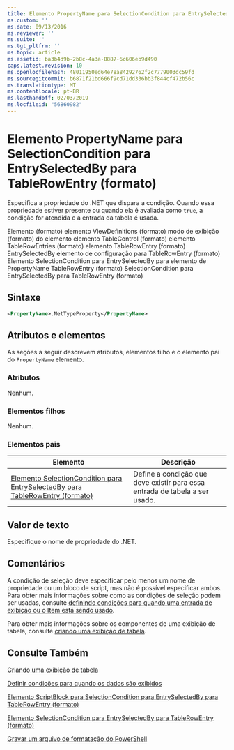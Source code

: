 ```yaml
---
title: Elemento PropertyName para SelectionCondition para EntrySelectedBy para TableRowEntry (formato) | Microsoft Docs
ms.custom: ''
ms.date: 09/13/2016
ms.reviewer: ''
ms.suite: ''
ms.tgt_pltfrm: ''
ms.topic: article
ms.assetid: ba3b4d9b-2b8c-4a3a-8887-6c606eb9d490
caps.latest.revision: 10
ms.openlocfilehash: 48011950ed64e78a84292762f2c7779003dc59fd
ms.sourcegitcommit: b6871f21bd666f9cd71dd336bb3f844cf472b56c
ms.translationtype: MT
ms.contentlocale: pt-BR
ms.lasthandoff: 02/03/2019
ms.locfileid: "56860982"
---
```

# <a name="propertyname-element-for-selectioncondition-for-entryselectedby-for-tablerowentry-format"></a>Elemento PropertyName para SelectionCondition para EntrySelectedBy para TableRowEntry (formato)

Especifica a propriedade do .NET que dispara a condição. Quando essa propriedade estiver presente ou quando ela é avaliada como `true`, a condição for atendida e a entrada da tabela é usada.

Elemento (formato) elemento ViewDefinitions (formato) modo de exibição (formato) do elemento elemento TableControl (formato) elemento TableRowEntries (formato) elemento TableRowEntry (formato) EntrySelectedBy elemento de configuração para TableRowEntry (formato) Elemento SelectionCondition para EntrySelectedBy para elemento de PropertyName TableRowEntry (formato) SelectionCondition para EntrySelectedBy para TableRowEntry (formato)

## <a name="syntax"></a>Sintaxe

```xml
<PropertyName>.NetTypeProperty</PropertyName>
```

## <a name="attributes-and-elements"></a>Atributos e elementos

As seções a seguir descrevem atributos, elementos filho e o elemento pai do `PropertyName` elemento.

### <a name="attributes"></a>Atributos

Nenhum.

### <a name="child-elements"></a>Elementos filhos

Nenhum.

### <a name="parent-elements"></a>Elementos pais

|Elemento|Descrição|
|-------------|-----------------|
|[Elemento SelectionCondition para EntrySelectedBy para TableRowEntry (formato)](./selectioncondition-element-for-entryselectedby-for-tablecontrol-format.md)|Define a condição que deve existir para essa entrada de tabela a ser usado.|

## <a name="text-value"></a>Valor de texto

Especifique o nome de propriedade do .NET.

## <a name="remarks"></a>Comentários

A condição de seleção deve especificar pelo menos um nome de propriedade ou um bloco de script, mas não é possível especificar ambos. Para obter mais informações sobre como as condições de seleção podem ser usadas, consulte [definindo condições para quando uma entrada de exibição ou o Item está sendo usado](./defining-conditions-for-displaying-data.md).

Para obter mais informações sobre os componentes de uma exibição de tabela, consulte [criando uma exibição de tabela](./creating-a-table-view.md).

## <a name="see-also"></a>Consulte Também

[Criando uma exibição de tabela](./creating-a-table-view.md)

[Definir condições para quando os dados são exibidos](./defining-conditions-for-displaying-data.md)

[Elemento ScriptBlock para SelectionCondition para EntrySelectedBy para TableRowEntry (formato)](./scriptblock-element-for-selectioncondition-for-entryselectedby-for-tablecontrol-format.md)

[Elemento SelectionCondition para EntrySelectedBy para TableRowEntry (formato)](./selectioncondition-element-for-entryselectedby-for-tablecontrol-format.md)

[Gravar um arquivo de formatação do PowerShell](./writing-a-powershell-formatting-file.md)
